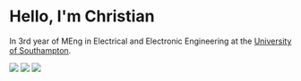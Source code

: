 # Hello, I'm Christian
In 3rd year of MEng in Electrical and Electronic Engineering at the <a href="https://southampton.ac.uk">University of Southampton</a>.

<p float="left">

<a href="https://www.linkedin.com/in/christian-webb-1a0078224/">![](https://img.shields.io/badge/LinkedIn-0077B5?style=for-the-badge&logo=linkedin&logoColor=white)</a>
<a href="https://twitter.com/chriswebbb__">![](https://img.shields.io/badge/Instagram-E4405F?style=for-the-badge&logo=instagram&logoColor=white)</a>
<a href="https://twitter.com/chriswebbb__">![](https://img.shields.io/badge/Twitter-1DA1F2?style=for-the-badge&logo=twitter&logoColor=white)</a>
</p>
<br>
